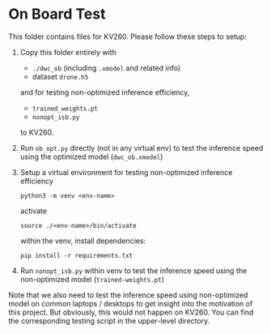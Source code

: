 # On Board Test

This folder contains files for KV260. Please follow these steps to setup:

1. Copy this folder entirely with 

    - `./dwc_ob` (including `.xmodel` and related info)
    - dataset `drone.h5`

    and for testing non-optimized inference efficiency,

    - `trained_weights.pt`
    - `nonopt_isb.py`

    to KV260.

2. Run `ob_opt.py` directly (not in any virtual env) to test the inference speed using the optimized model (`dwc_ob.xmodel`)

3. Setup a virtual environment for testing non-optimized inference efficiency

    ```
    python3 -m venv <env-name>
    ```

    activate

    ```
    source ./<env-name>/bin/activate
    ```

    within the venv, install dependencies:

    ```
    pip install -r requirements.txt
    ```

4. Run `nonopt_isb.py` within venv to test the inference speed using the non-optimized model (`trained-weights.pt`)

Note that we also need to test the inference speed using non-optimized model on common laptops / desktops to get insight into the motivation of this project. But obviously, this would not happen on KV260. You can find the corresponding testing script in the upper-level directory.
